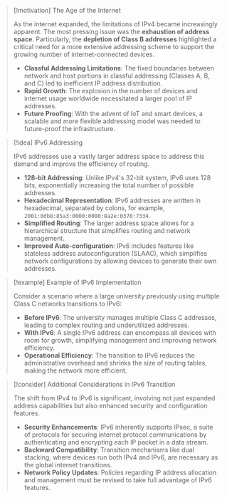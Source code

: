 > [!motivation] The Age of the Internet
> 
> As the internet expanded, the limitations of IPv4 became increasingly apparent. The most pressing issue was the **exhaustion of address space**. Particularly, the **depletion of Class B addresses** highlighted a critical need for a more extensive addressing scheme to support the growing number of internet-connected devices.
> 
> - **Classful Addressing Limitations**: The fixed boundaries between network and host portions in classful addressing (Classes A, B, and C) led to inefficient IP address distribution.
> - **Rapid Growth**: The explosion in the number of devices and internet usage worldwide necessitated a larger pool of IP addresses.
> - **Future Proofing**: With the advent of IoT and smart devices, a scalable and more flexible addressing model was needed to future-proof the infrastructure.
 
> [!idea] IPv6 Addressing
> 
> IPv6 addresses use  a vastly larger address space to address this demand and improve the efficiency of routing.
> 
> - **128-bit Addressing**: Unlike IPv4's 32-bit system, IPv6 uses 128 bits, exponentially increasing the total number of possible addresses.
> - **Hexadecimal Representation**: IPv6 addresses are written in hexadecimal, separated by colons, for example, `2001:0db8:85a3:0000:0000:8a2e:0370:7334`.
> - **Simplified Routing**: The larger address space allows for a hierarchical structure that simplifies routing and network management.
> - **Improved Auto-configuration**: IPv6 includes features like stateless address autoconfiguration (SLAAC), which simplifies network configurations by allowing devices to generate their own addresses.

> [!example] Example of IPv6 Implementation
> 
> Consider a scenario where a large university previously using multiple Class C networks transitions to IPv6:
> 
> - **Before IPv6**: The university manages multiple Class C addresses, leading to complex routing and underutilized addresses.
> - **With IPv6**: A single IPv6 address can encompass all devices with room for growth, simplifying management and improving network efficiency.
> - **Operational Efficiency**: The transition to IPv6 reduces the administrative overhead and shrinks the size of routing tables, making the network more efficient.

> [!consider] Additional Considerations in IPv6 Transition
> 
> The shift from IPv4 to IPv6 is significant, involving not just expanded address capabilities but also enhanced security and configuration features.
> 
> - **Security Enhancements**: IPv6 inherently supports IPsec, a suite of protocols for securing internet protocol communications by authenticating and encrypting each IP packet in a data stream.
> - **Backward Compatibility**: Transition mechanisms like dual stacking, where devices run both IPv4 and IPv6, are necessary as the global internet transitions.
> - **Network Policy Updates**: Policies regarding IP address allocation and management must be revised to take full advantage of IPv6 features.
